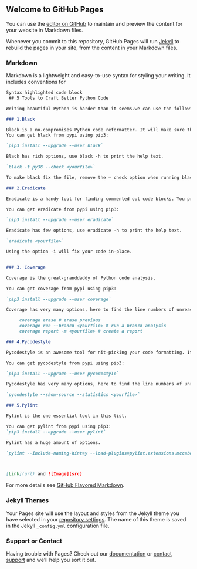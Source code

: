 ## Welcome to GitHub Pages

You can use the [editor on GitHub](https://github.com/Prasanthmv/python.study.io/edit/gh-pages/docs/index.md) to maintain and preview the content for your website in Markdown files.

Whenever you commit to this repository, GitHub Pages will run [Jekyll](https://jekyllrb.com/) to rebuild the pages in your site, from the content in your Markdown files.

### Markdown

Markdown is a lightweight and easy-to-use syntax for styling your writing. It includes conventions for

```markdown
Syntax highlighted code block
 ## 5 Tools to Craft Better Python Code

Writing beautiful Python is harder than it seems.we can use the following tools to make our code presentable and to remove avoidable mistakes.

### 1.Black

Black is a no-compromises Python code reformatter. It will make sure that your code meets the PEP 8 recommendations.
You can get black from pypi using pip3:

`pip3 install --upgrade --user black`

Black has rich options, use black -h to print the help text.

`black -t py38 --check <yourfile>`

To make black fix the file, remove the — check option when running black.

### 2.Eradicate

Eradicate is a handy tool for finding commented out code blocks. You probably don’t need them any more!

You can get eradicate from pypi using pip3:

`pip3 install --upgrade --user eradicate`

Eradicate has few options, use eradicate -h to print the help text.

`eradicate <yourfile>`

Using the option -i will fix your code in-place.


### 3. Coverage

Coverage is the great-granddaddy of Python code analysis.

You can get coverage from pypi using pip3:

`pip3 install --upgrade --user coverage`

Coverage has very many options, here to find the line numbers of unreached code:

     coverage erase # erase previous 
     coverage run --branch <yourfile> # run a branch analysis 
     coverage report -m <yourfile> # create a report

### 4.Pycodestyle

Pycodestyle is an awesome tool for nit-picking your code formatting. It tells you where your code differs from the recommendations in PEP-8. 

You can get pycodestyle from pypi using pip3:

`pip3 install --upgrade --user pycodestyle`      

Pycodestyle has very many options, here to find the line numbers of unreached code:

`pycodestyle --show-source --statistics <yourfile>`

### 5.Pylint

Pylint is the one essential tool in this list.

You can get pylint from pypi using pip3:
`pip3 install --upgrade --user pylint`

Pylint has a huge amount of options. 

`pylint --include-naming-hint=y --load-plugins=pylint.extensions.mccabe,pylint.extensions.redefined_variable_type <yourfile>`



[Link](url) and ![Image](src)
```

For more details see [GitHub Flavored Markdown](https://guides.github.com/features/mastering-markdown/).

### Jekyll Themes

Your Pages site will use the layout and styles from the Jekyll theme you have selected in your [repository settings](https://github.com/Prasanthmv/python.study.io/settings). The name of this theme is saved in the Jekyll `_config.yml` configuration file.

### Support or Contact

Having trouble with Pages? Check out our [documentation](https://docs.github.com/categories/github-pages-basics/) or [contact support](https://github.com/contact) and we’ll help you sort it out.
